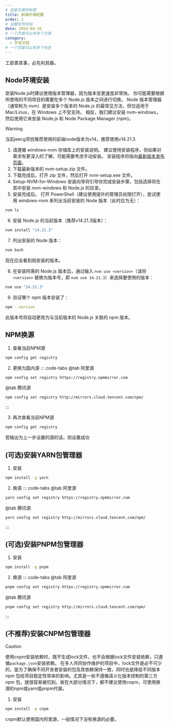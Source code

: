 ```yaml
---
# 这是文章的标题
title: 前端环境配置
order: 1
# 设置写作时间
date: 2024-04-16
# 一个页面可以有多个分类
category:
  - 开发文档
# 一个页面可以有多个标签
---
```


工欲善其事，必先利其器。

## Node环境安装
安装Node.js时建议使用版本管理器，因为版本变更速度非常快。 你可能需要根据所使用的不同项目的需要在多个 Node.js 版本之间进行切换。 Node 版本管理器（通常称为 nvm）是安装多个版本的 Node.js 的最常见方法，但仅适用于 Mac/Linux，在 Windows 上不受支持。 相反，我们建议安装 nvm-windows，然后使用它来安装 Node.js 和 Node Package Manager (npm)。
> [!warning]
> 当前jeecg项目推荐使用的前端node版本为v14，推荐使用v14.21.3

1. 请遵循 windows-nvm 存储库上的安装说明。 建议使用安装程序，但如果对需求有更深入的了解，可能需要考虑手动安装。 安装程序将指向[最新版本发布页面](https://github.com/coreybutler/nvm-windows/releases)。
2. 下载最新版本的 nvm-setup.zip 文件。
3. 下载完成后，打开 zip 文件，然后打开 nvm-setup.exe 文件。
4. Setup-NVM-for-Windows 安装向导将引导你完成安装步骤，包括选择将在其中安装 nvm-windows 和 Node.js 的目录。
5. 安装完成后。 打开 PowerShell（建议使用提升的管理员权限打开），尝试使用 windows-nvm 来列出当前安装的 Node 版本（此时应为无）：
```bash
nvm ls
```
6. 安装 Node.js 的当前版本（推荐v14.21.3版本）：
```bash
nvm install "14.21.3"
```
7. 列出安装的 Node 版本：
```bash
nvm bash
```
现在应会看到刚安装的版本。

8. 在安装所需的 Node.js 版本后，通过输入 ```nvm use <version>```（请将 ```<version>``` 替换为版本号，即 ```nvm use 14.21.3```）来选择要使用的版本：
```bash
nvm use "14.21.3"
```

9. 验证哪个 npm 版本安装了： 
```bash
npm --version
```
此版本号将自动更改为与当前版本的 Node.js 关联的 npm 版本。

## NPM换源
1. 查看当前NPM源
```bash
npm config get registry
```

2. 更换为国内源
::: code-tabs
@tab 阿里源
```bash
npm config set registry https://registry.npmmirror.com
```
@tab 腾讯源
```bash
npm config set registry http://mirrors.cloud.tencent.com/npm/
```
:::

3. 再次查看当前NPM源
```bash
npm config get registry
```
若输出为上一步设置的源的话，则设置成功

## (可选)安装YARN包管理器
1. 安装
```bash
npm install -g yarn
```

2. 换源
::: code-tabs
@tab 阿里源
```bash
yarn config set registry https://registry.npmmirror.com
```
@tab 腾讯源
```bash
yarn config set registry http://mirrors.cloud.tencent.com/npm/
```
:::

## (可选)安装PNPM包管理器
1. 安装
```bash
npm install -g pnpm
```

2. 换源
::: code-tabs
@tab 阿里源
```bash
pnpm config set registry https://registry.npmmirror.com
```
@tab 腾讯源
```bash
pnpm config set registry http://mirrors.cloud.tencent.com/npm/
```
:::

## (不推荐)安装CNPM包管理器
> [!caution]
> 使用cnpm安装依赖时，既不生成lock文件，也不会根据lock文件安装依赖，只遵循```package.json```安装依赖。
> 在多人共同协作维护的项目中，lock文件是必不可少的，是为了确保不同开发者安装的包及其依赖保持一致，同时也是降低不同版本 npm 包给项目稳定性带来的影响。尤其是一些不遵循语义化版本控制的第三方 npm 包，就很容易被坑到。故在大部分情况下，都不建议使用cnpm，可使用换源的npm或yarn或pnpm代替。

1. 安装
```bash
npm install -g cnpm
```
cnpm默认使用国内阿里源，一般情况下没有换源的必要。